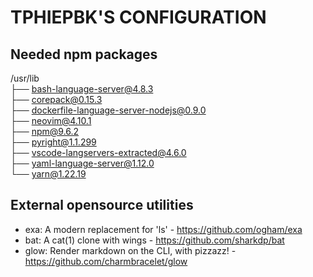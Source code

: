 # TPHIEPBK'S CONFIGURATION

## Needed npm packages

/usr/lib</br>
├── bash-language-server@4.8.3</br>
├── corepack@0.15.3</br>
├── dockerfile-language-server-nodejs@0.9.0</br>
├── neovim@4.10.1</br>
├── npm@9.6.2</br>
├── pyright@1.1.299</br>
├── vscode-langservers-extracted@4.6.0</br>
├── yaml-language-server@1.12.0</br>
└── yarn@1.22.19</br>

## External opensource utilities

+ exa: A modern replacement for 'ls' - https://github.com/ogham/exa
+ bat: A cat(1) clone with wings - https://github.com/sharkdp/bat
+ glow: Render markdown on the CLI, with pizzazz! - https://github.com/charmbracelet/glow
